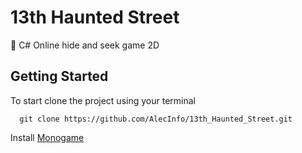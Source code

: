 # 13th Haunted Street
👻 C# Online hide and seek game 2D

## Getting Started
To start clone the project using your terminal

```
  git clone https://github.com/AlecInfo/13th_Haunted_Street.git
```

Install [Monogame](https://www.monogame.net/)
